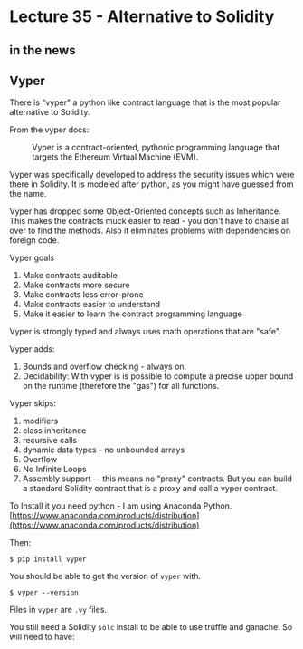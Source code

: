 

<style>
.pagebreak { page-break-before: always; }
.half { height: 200px; }
</style>
<style>
.pagebreak { page-break-before: always; }
.half { height: 200px; }
.markdown-body {
	font-size: 12px;
}
.markdown-body td {
	font-size: 12px;
}
</style>


Lecture 35 - Alternative to Solidity
====================================

## in the news


## Vyper

There is "vyper" a python like contract language that is the most popular alternative to
Solidity.

From the vyper docs:

<dd>
	Vyper is a contract-oriented, pythonic programming language that targets the Ethereum Virtual Machine (EVM).
</dd>

Vyper was specifically developed to address the security issues which were there in Solidity.
It is modeled after python, as you might have guessed from the name. 

Vyper has dropped some Object-Oriented concepts such as Inheritance.   This makes the contracts
muck easier to read - you don't have to chaise all over to find the methods.   Also it eliminates
problems with dependencies on foreign code.

Vyper goals
1. Make contracts auditable
2. Make contracts more secure
3. Make contracts less error-prone
4. Make contracts easier to understand
5. Make it easier to learn the contract programming language

Vyper is strongly typed and always uses math operations that are
"safe".

Vyper adds:

1. Bounds and overflow checking - always on.
2. Decidability:  With vyper is is possible to compute a precise upper bound on the runtime (therefore the "gas") for all functions.


Vyper skips:
1. modifiers
2. class inheritance
3. recursive calls
4. dynamic data types - no unbounded arrays
5. Overflow
6. No Infinite Loops 
7. Assembly support -- this means no "proxy" contracts.   But you can build a standard Solidity contract that is a proxy and call a vyper contract.




To Install it you need python - I am using Anaconda Python.  
[https://www.anaconda.com/products/distribution](https://www.anaconda.com/products/distribution)

Then:

```
$ pip install vyper
```

You should be able to get the version of `vyper` with.

```
$ vyper --version
```

Files in `vyper` are `.vy` files.

You still need a Solidity `solc` install to be able to use truffle and 
ganache.  So will need to have:

```

```


